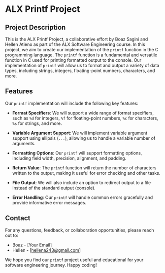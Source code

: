 # ALX Printf Project

## Project Description

This is the ALX Printf Project, a collaborative effort by Boaz Sagini and Hellen Atieno as part of the ALX Software Engineering course. In this project, we aim to create our implementation of the `printf` function in the C programming language. The `printf` function is a fundamental and versatile function in C used for printing formatted output to the console. Our implementation of `printf` will allow us to format and output a variety of data types, including strings, integers, floating-point numbers, characters, and more.

## Features

Our `printf` implementation will include the following key features:

- **Format Specifiers**: We will support a wide range of format specifiers, such as `%d` for integers, `%f` for floating-point numbers, `%c` for characters, `%s` for strings, and more.

- **Variable Argument Support**: We will implement variable argument support using ellipsis (`...`), allowing us to handle a variable number of arguments.

- **Formatting Options**: Our `printf` will support formatting options, including field width, precision, alignment, and padding.

- **Return Value**: The `printf` function will return the number of characters written to the output, making it useful for error checking and other tasks.

- **File Output**: We will also include an option to redirect output to a file instead of the standard output (console).

- **Error Handling**: Our `printf` will handle common errors gracefully and provide informative error messages.

## Contact

For any questions, feedback, or collaboration opportunities, please reach out to:

- Boaz - [Your Email]
- Hellen - [hellena243@gmail.com]

We hope you find our `printf` project useful and educational for your software engineering journey. Happy coding!
